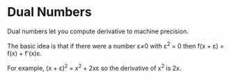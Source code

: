 # Dual Numbers

Dual numbers let you compute derivative to machine precision.

The basic idea is that if there were a number &epsilon;&ne;0 with &epsilon;<sup>2</sup> = 0
then f(x + &epsilon;) = f(x) + f'(x)&epsilon;.

For example, (x + &epsilon;)<sup>2</sup> = x<sup>2</sup> + 2x&epsilon; so the derivative of
x<sup>2</sup> is 2x.
